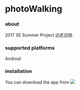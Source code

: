 # photoWalking

### about
2017 SE Summer Project
边走边拍

### supported platforms

Android

### installation

You can download the app from
[![](https://img.shields.io/badge/release-v1.0-brightgreen.svg)](https://github.com/lionelee/photoWalking/releases)
